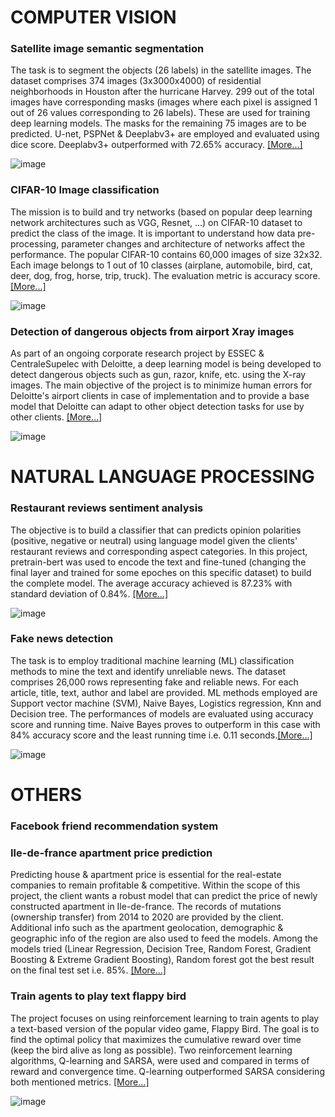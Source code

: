 # COMPUTER VISION
### Satellite image semantic segmentation 

The task is to segment the objects (26 labels) in the satellite images. The dataset comprises 374 images (3x3000x4000) of residential neighborhoods in Houston after the hurricane Harvey. 299 out of the total images have corresponding masks (images where each pixel is assigned 1 out of 26 values corresponding to 26 labels). These are used for training deep learning models. The masks for the remaining 75 images are to be predicted. U-net, PSPNet & Deeplabv3+ are employed and evaluated using dice score. Deeplabv3+ outperformed with 72.65% accuracy. [[More...]](https://github.com/nguyen-nhat-mai/satellite-image-semantic-segmentation)

![image](https://user-images.githubusercontent.com/85484281/215187360-3b609176-daab-446c-9d89-7c7b87733686.png)

### CIFAR-10 Image classification

The mission is to build and try networks (based on popular deep learning network architectures such as VGG, Resnet, ...) on CIFAR-10 dataset to predict the class of the image. It is important to understand how data pre-processing, parameter changes and architecture of networks affect the performance. The popular CIFAR-10 contains 60,000 images of size 32x32. Each image belongs to 1 out of 10 classes (airplane, automobile, bird, cat, deer, dog, frog, horse, trip, truck). The evaluation metric is accuracy score. [[More...]](https://github.com/nguyen-nhat-mai/CIFAR-10-image_classification)

![image](https://user-images.githubusercontent.com/85484281/215329326-83096d2e-2be3-41e3-bf20-12b27bbc17da.png)

### Detection of dangerous objects from airport Xray images

As part of an ongoing corporate research project by ESSEC & CentraleSupelec with Deloitte, a deep learning model is being developed to detect dangerous objects such as gun, razor, knife, etc. using the X-ray images. The main objective of the project is to minimize human errors for Deloitte's airport clients in case of implementation and to provide a base model that Deloitte can adapt to other object detection tasks for use by other clients. [[More...]](https://github.com/nguyen-nhat-mai/object_detection)

![image](https://user-images.githubusercontent.com/85484281/215324696-54c4e149-7363-4ce1-915a-0a2875f2195f.png)

# NATURAL LANGUAGE PROCESSING

### Restaurant reviews sentiment analysis

The objective is to build a classifier that can predicts opinion polarities (positive, negative or neutral) using language model given the clients' restaurant reviews and corresponding aspect categories. In this project, pretrain-bert was used to encode the text and fine-tuned (changing the final layer and trained for some epoches on this specific dataset) to build the complete model. The average accuracy achieved is 87.23% with standard deviation of 0.84%. [[More...]](https://github.com/nguyen-nhat-mai/sentiment_analysis)

![image](https://user-images.githubusercontent.com/85484281/233020875-e758a8b9-e331-41f2-9ebd-edade0776d7b.png)

### Fake news detection

The task is to employ traditional machine learning (ML) classification methods to mine the text and identify unreliable news. The dataset comprises 26,000 rows representing fake and reliable news. For each article, title, text, author and label are provided. ML methods employed are Support vector machine (SVM), Naive Bayes, Logistics regression, Knn and Decision tree. The performances of models are evaluated using accuracy score and running time. Naive Bayes proves to outperform in this case with 84% accuracy score and the least running time i.e. 0.11 seconds.[[More...]](https://github.com/nguyen-nhat-mai/fake-news-detection)

![image](https://user-images.githubusercontent.com/85484281/214878082-377fcd85-a8c0-46dc-99ef-06890d66d681.png)

# OTHERS

### Facebook friend recommendation system

### Ile-de-france apartment price prediction
Predicting house & apartment price is essential for the real-estate companies to remain profitable & competitive. Within the scope of this project, the client wants a robust model that can predict the price of newly constructed apartment in Ile-de-france. The records of mutations (ownership transfer) from 2014 to 2020 are provided by the client. Additional info such as the apartment geolocation, demographic & geographic info of the region are also used to feed the models. Among the models tried (Linear Regression, Decision Tree, Random Forest, Gradient Boosting & Extreme Gradient Boosting), Random forest got the best result on the final test set i.e. 85%. [[More...]](https://github.com/nguyen-nhat-mai/ile-de-france-apartment-price-prediction)

### Train agents to play text flappy bird

The project focuses on using reinforcement learning to train agents to play a text-based version of the popular video game, Flappy Bird. The goal is to find the optimal policy that maximizes the cumulative reward over time (keep the bird alive as long as possible). Two reinforcement learning algorithms, Q-learning and SARSA, were used and compared in terms of reward and convergence time. Q-learning outperformed SARSA considering both mentioned metrics. [[More...]](https://github.com/nguyen-nhat-mai/train_agent_play_flappy-bird)

![image](https://user-images.githubusercontent.com/85484281/233027137-02ffd55c-f7b8-4eba-93a9-1d7125353edc.png)
